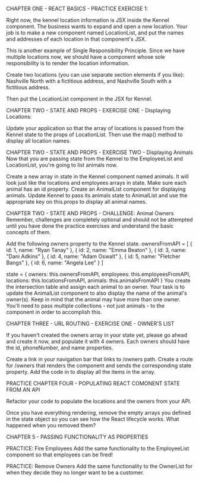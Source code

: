 CHAPTER ONE - REACT BASICS - PRACTICE EXERCISE 1:

Right now, the kennel location information is JSX inside the Kennel component. The business wants to expand and open a new location. Your job is to make a new component named LocationList, and put the names and addresses of each location in that component's JSX.

This is another example of Single Responsibility Principle. Since we have multiple locations now, we should have a component whose sole responsibility is to render the location information.

Create two locations (you can use separate section elements if you like): Nashville North with a fictitious address, and Nashville South with a fictitious address.

Then put the LocationList component in the JSX for Kennel.


CHAPTER TWO - STATE AND PROPS - EXERCISE ONE - Displaying Locations:

Update your application so that the array of locations is passed from the Kennel state to the props of LocationList. Then use the map() method to display all location names.

CHAPTER TWO - STATE AND PROPS - EXERCISE TWO - Displaying Animals
Now that you are passing state from the Kennel to the EmployeeList and LocationList, you're going to list animals now.

Create a new array in state in the Kennel component named animals. It will look just like the locations and employees arrays in state. Make sure each animal has an id property.
Create an AnimalList component for displaying animals.
Update Kennel to pass its animals state to AnimalList and use the appropriate key on this.props to display all animal names.

CHAPTER TWO - STATE AND PROPS - CHALLENGE: Animal Owners
Remember, challenges are completely optional and should not be attempted until you have done the practice exercises and understand the basic concepts of them.

Add the following owners property to the Kennel state.
ownersFromAPI = [
    { id: 1, name: "Ryan Tanay" },
    { id: 2, name: "Emma Beaton" },
    { id: 3, name: "Dani Adkins" },
    { id: 4, name: "Adam Oswalt" },
    { id: 5, name: "Fletcher Bangs" },
    { id: 6, name: "Angela Lee" }
]

state = {
    owners: this.ownersFromAPI,
    employees: this.employeesFromAPI,
    locations: this.locationsFromAPI,
    animals: this.animalsFromAPI
}
You create the intersection table and assign each animal to an owner.
Your task is to update the AnimalList component to also display the name of the animal's owner(s). Keep in mind that the animal may have more than one owner. You'll need to pass multiple collections - not just animals - to the component in order to accomplish this.


CHAPTER THREE - URL ROUTING - EXERCISE ONE - OWNER'S LIST

If you haven't created the owners array in your state yet, please go ahead and create it now, and populate it with 4 owners. Each owners should have the id, phoneNumber, and name properties.

Create a link in your navigation bar that links to /owners path.
Create a route for /owners that renders the <OwnerList> component and sends the corresponding state property.
Add the code in <OwnerList> to display all the items in the array.


PRACTICE CHAPTER FOUR - POPULATING REACT COMONENT STATE FROM AN API

Refactor your code to populate the locations and the owners from your API.

Once you have everything rendering, remove the empty arrays you defined in the state object so you can see how the React lifecycle works. What happened when you removed them?


CHAPTER 5 - PASSING FUNCTIONALITY AS PROPERTIES

PRACTICE: Fire Employees
Add the same functionality to the EmployeeList component so that employees can be fired!

PRACTICE: Remove Owners
Add the same functionality to the OwnerList for when they decide they no longer want to be a customer.